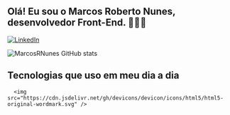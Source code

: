 ## Olá! Eu sou o Marcos Roberto Nunes, desenvolvedor Front-End. 🙋🏾‍♂️

[![LinkedIn](https://img.shields.io/badge/LinkedIn-0077B5?style=for-the-badge&logo=linkedin&logoColor=white)](https://www.linkedin.com/in/marcos-roberto-nunes-574a60200/)


![MarcosRNunes GitHub stats](https://github-readme-stats.vercel.app/api?username=MarcosRNunes_icons=false&theme=radical)

## Tecnologias que uso em meu dia a dia


<div>
       
      <img src="https://cdn.jsdelivr.net/gh/devicons/devicon/icons/html5/html5-original-wordmark.svg" />
          
          
          
    
    
</div>
